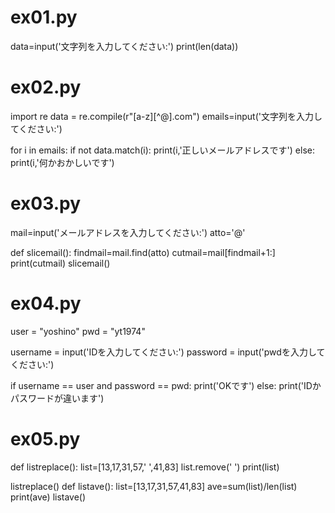 # ex01.py
data=input('文字列を入力してください:')
print(len(data))




# ex02.py
import re
data = re.compile(r"[a-z][^@].com")
emails=input('文字列を入力してください:')

for i in emails:
    if not data.match(i):
        print(i,'正しいメールアドレスです')
    else:
        print(i,'何かおかしいです')
        
        
        
# ex03.py
mail=input('メールアドレスを入力してください:')
atto='@'

def slicemail():
    findmail=mail.find(atto)
    cutmail=mail[findmail+1:]
    print(cutmail)
slicemail()


# ex04.py
user = "yoshino"
pwd = "yt1974"

username = input('IDを入力してください:')
password = input('pwdを入力してください:')

if username == user and password == pwd:
	print('OKです')
else:
	print('IDかパスワードが違います')
  
  
  
  
  # ex05.py
  def listreplace():
    list=[13,17,31,57,' ',41,83]
    list.remove(' ')
    print(list)

listreplace()
def listave():
	list=[13,17,31,57,41,83]
	ave=sum(list)/len(list)
	print(ave)
listave()
